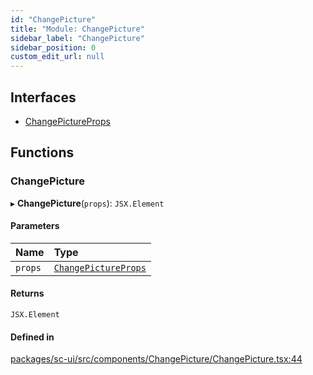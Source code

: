 ```yaml
---
id: "ChangePicture"
title: "Module: ChangePicture"
sidebar_label: "ChangePicture"
sidebar_position: 0
custom_edit_url: null
---
```


## Interfaces

- [ChangePictureProps](../interfaces/ChangePicture.ChangePictureProps.md)

## Functions

### ChangePicture

▸ **ChangePicture**(`props`): `JSX.Element`

#### Parameters

| Name | Type |
| :------ | :------ |
| `props` | [`ChangePictureProps`](../interfaces/ChangePicture.ChangePictureProps.md) |

#### Returns

`JSX.Element`

#### Defined in

[packages/sc-ui/src/components/ChangePicture/ChangePicture.tsx:44](https://github.com/selfcommunity/community-ui/blob/67100aa/packages/sc-ui/src/components/ChangePicture/ChangePicture.tsx#L44)

